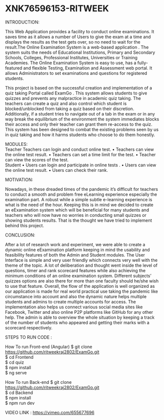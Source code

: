 # XNK76596153-RITWEEK
INTRODUCTION:

This Web Application provides a facility to conduct online examinations. It saves time as it allows a number of Users to give the exam at a time and displays the results as the test gets over, so no need to wait for the result.The Online Examination System is a web-based application . The system suits the needs of Educational Institutions, Primary and Secondary Schools, Colleges, Professional Institutes, Universities or Training Academies. The Online Examination System is easy to use, has a fully-featured and flexible Testing, Examination and Assessment web portal. It allows Administrators to set examinations and questions for registered students.

This project is based on the successful creation and implementation of a quiz taking Portal called ExamGo . This system allows students to give quizzes and prevents any malpractice in academic quiz taking. The teachers can create a quiz and also control which student is blocked/unblocked from taking a quiz based on their discretion. Additionally, if a student tries to navigate out of a tab in the exam or in any way break the equilibrium of the environment the system immediates blocks their access and only their teacher can grant them re-access to the quiz. This system has been designed to combat the existing problems seen by us in quiz taking and how it harms students who choose to do them honestly.


MODULES:
<br>
Teacher
Teachers can login and conduct online test.
• Teachers can view the online test result.
• Teachers can set a time limit for the test.
• Teacher can view the scores of the test.
<br>
Student
• Users can login and participate in online tests .
• Users can view the online test result.
• Users can check their rank.

MOTIVATION: <br>

Nowadays, in these dreaded times of the pandemic it’s difficult for teachers to conduct a smooth and problem free eLearning experience especially the examination part. A robust while a simple subtle e-learning experience is what is the need of the hour. Keeping this is in mind we decided to create an eExamination system which will be beneficial for many students and teachers who will now have no worries in conducting small quizzes or showing students results. That is the thought we have tried to implement behind this project.


CONCLUSION: <br>

After a lot of research work and experiment, we were able to create a dynamic online eExamination platform keeping in mind the usability and feasibility features of both the Admin and Student modules. The User Interface is simple and very user friendly which connects very well with the theme of the topic. A lot of deliberation and thought went inside the level of questions, timer and rank scorecard features while also achieving the minimum conditions of an online examination system. Different subjects’ quizzes options are also there for more than one faculty should he/she wish to use that feature. Overall, the flow of the application is well organized as our application is made for real world practical use taking the pandemic like circumstance into account and also the dynamic nature helps multiple students and admins to create multiple accounts for access. The implementation also helps us connect various social media sites like Facebook, Twitter and also online P2P platforms like GitHub for any other help. The admin is able to overview the whole situation by keeping a track of the number of students who appeared and getting their marks with a scorecard respectively.

STEPS TO RUN CODE : <br>

How To run Front-end (Angular)
$ git clone https://github.com/ritweekraj2802/ExamGo.git <br>
$ cd Frontend <br>
$ cd quiz <br>
$ npm install <br>
$ ng serve <br>

How To run Back-end
$ git clone https://github.com/ritweekraj2802/ExamGo.git <br>
$ cd Backend <br>
$ npm install <br>
$ npm run dev <br>

VIDEO LINK :
https://vimeo.com/655677696
